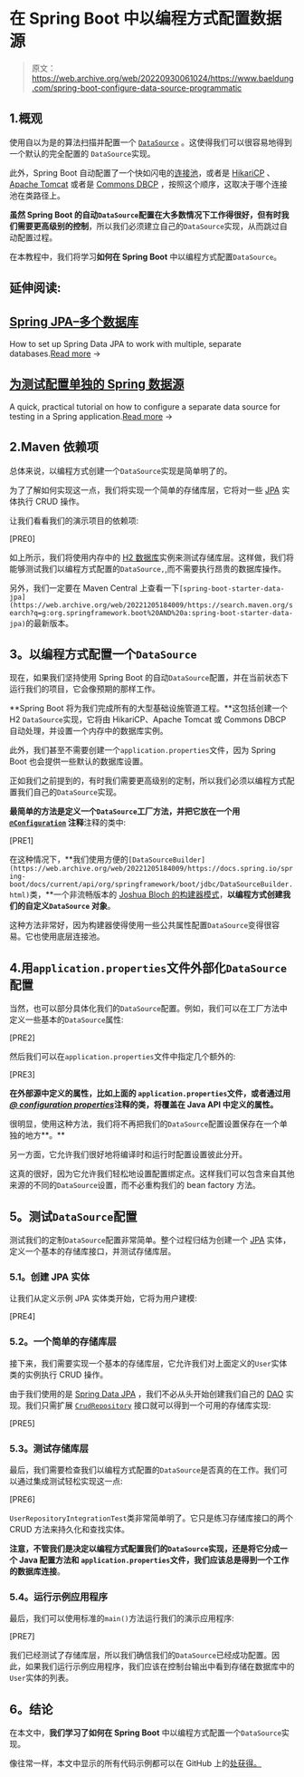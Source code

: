 # 在 Spring Boot 中以编程方式配置数据源

> 原文：<https://web.archive.org/web/20220930061024/https://www.baeldung.com/spring-boot-configure-data-source-programmatic>

## 1.概观

使用自以为是的算法扫描并配置一个 [`DataSource`](https://web.archive.org/web/20221205184009/https://docs.oracle.com/en/java/javase/11/docs/api/java.sql/javax/sql/DataSource.html) 。这使得我们可以很容易地得到一个默认的完全配置的 `DataSource`实现。

此外，Spring Boot 自动配置了一个快如闪电的[连接池](/web/20221205184009/https://www.baeldung.com/java-connection-pooling)，或者是 [HikariCP](/web/20221205184009/https://www.baeldung.com/hikaricp) 、 [Apache Tomcat](/web/20221205184009/https://www.baeldung.com/spring-boot-tomcat-connection-pool) 或者是 [Commons DBCP](https://web.archive.org/web/20221205184009/https://commons.apache.org/proper/commons-dbcp/) ，按照这个顺序，这取决于哪个连接池在类路径上。

**虽然 Spring Boot 的自动`DataSource`配置在大多数情况下工作得很好，但有时我们需要更高级别的控制**，所以我们必须建立自己的`DataSource`实现，从而跳过自动配置过程。

在本教程中，我们将学习**如何在 Spring Boot** 中以编程方式配置`DataSource`。

## 延伸阅读:

## [Spring JPA–多个数据库](/web/20221205184009/https://www.baeldung.com/spring-data-jpa-multiple-databases)

How to set up Spring Data JPA to work with multiple, separate databases.[Read more](/web/20221205184009/https://www.baeldung.com/spring-data-jpa-multiple-databases) →

## [为测试配置单独的 Spring 数据源](/web/20221205184009/https://www.baeldung.com/spring-testing-separate-data-source)

A quick, practical tutorial on how to configure a separate data source for testing in a Spring application.[Read more](/web/20221205184009/https://www.baeldung.com/spring-testing-separate-data-source) →

## 2.Maven 依赖项

总体来说，以编程方式创建一个`DataSource`实现是简单明了的。

为了了解如何实现这一点，我们将实现一个简单的存储库层，它将对一些 [JPA](/web/20221205184009/https://www.baeldung.com/the-persistence-layer-with-spring-and-jpa) 实体执行 CRUD 操作。

让我们看看我们的演示项目的依赖项:

[PRE0]

如上所示，我们将使用内存中的 [H2 数据库](https://web.archive.org/web/20221205184009/https://search.maven.org/search?q=g:org.hsqldb%20AND%20a:hsqldb)实例来测试存储库层。这样做，我们将能够测试我们以编程方式配置的`DataSource,`,而不需要执行昂贵的数据库操作。

另外，我们一定要在 Maven Central 上查看一下`[spring-boot-starter-data-jpa](https://web.archive.org/web/20221205184009/https://search.maven.org/search?q=g:org.springframework.boot%20AND%20a:spring-boot-starter-data-jpa)`的最新版本。

## **3。以编程方式配置一个`DataSource`**

现在，如果我们坚持使用 Spring Boot 的自动`DataSource`配置，并在当前状态下运行我们的项目，它会像预期的那样工作。

**Spring Boot 将为我们完成所有的大型基础设施管道工程。**这包括创建一个 H2 `DataSource`实现，它将由 HikariCP、Apache Tomcat 或 Commons DBCP 自动处理，并设置一个内存中的数据库实例。

此外，我们甚至不需要创建一个`application.properties`文件，因为 Spring Boot 也会提供一些默认的数据库设置。

正如我们之前提到的，有时我们需要更高级别的定制，所以我们必须以编程方式配置我们自己的`DataSource`实现。

**最简单的方法是定义一个`DataSource`工厂方法，并把它放在一个用 [`@Configuration`](https://web.archive.org/web/20221205184009/https://docs.spring.io/spring-framework/docs/current/javadoc-api/org/springframework/context/annotation/Configuration.html) 注释**注释的类中:

[PRE1]

在这种情况下，**我们使用方便的`[DataSourceBuilder](https://web.archive.org/web/20221205184009/https://docs.spring.io/spring-boot/docs/current/api/org/springframework/boot/jdbc/DataSourceBuilder.html)`类，**一个非流畅版本的 [Joshua Bloch 的构建器模式](https://web.archive.org/web/20221205184009/https://www.pearson.com/us/higher-education/program/Bloch-Effective-Java-3rd-Edition/PGM1763855.html)，**以编程方式创建我们的自定义`DataSource` 对象**。

这种方法非常好，因为构建器使得使用一些公共属性配置`DataSource`变得很容易。它也使用底层连接池。

## 4.用`application.properties`文件外部化`DataSource`配置

当然，也可以部分具体化我们的`DataSource`配置。例如，我们可以在工厂方法中定义一些基本的`DataSource`属性:

[PRE2]

然后我们可以在`application.properties`文件中指定几个额外的:

[PRE3]

**在外部源中定义的属性，比如上面的 `application.properties`文件，或者通过用[*@ configuration properties*](/web/20221205184009/https://www.baeldung.com/configuration-properties-in-spring-boot)注释的类，将覆盖在 Java API 中定义的属性。**

很明显，使用这种方法，我们将不再把我们的`DataSource`配置设置保存在一个单独的地方**。**

另一方面，它允许我们很好地将编译时和运行时配置设置彼此分开。

这真的很好，因为它允许我们轻松地设置配置绑定点。这样我们可以包含来自其他来源的不同的`DataSource`设置，而不必重构我们的 bean factory 方法。

## **5。测试`DataSource`配置**

测试我们的定制`DataSource`配置非常简单。整个过程归结为创建一个 [JPA](/web/20221205184009/https://www.baeldung.com/the-persistence-layer-with-spring-and-jpa) 实体，定义一个基本的存储库接口，并测试存储库层。

### **5.1。创建 JPA 实体**

让我们从定义示例 JPA 实体类开始，它将为用户建模:

[PRE4]

### 5.2。一个简单的存储库层

接下来，我们需要实现一个基本的存储库层，它允许我们对上面定义的`User`实体类的实例执行 CRUD 操作。

由于我们使用的是 [Spring Data JPA](/web/20221205184009/https://www.baeldung.com/the-persistence-layer-with-spring-data-jpa) ，我们不必从头开始创建我们自己的 [DAO](/web/20221205184009/https://www.baeldung.com/java-dao-pattern) 实现。我们只需扩展 [`CrudRepository`](https://web.archive.org/web/20221205184009/https://docs.spring.io/spring-data/commons/docs/current/api/org/springframework/data/repository/CrudRepository.html) 接口就可以得到一个可用的存储库实现:

[PRE5]

### 5.3。测试存储库层

最后，我们需要检查我们以编程方式配置的`DataSource`是否真的在工作。我们可以通过集成测试轻松实现这一点:

[PRE6]

`UserRepositoryIntegrationTest`类非常简单明了。它只是练习存储库接口的两个 CRUD 方法来持久化和查找实体。

**注意，不管我们是决定以编程方式配置我们的`DataSource`实现，还是将它分成一个 Java 配置方法和 `application.properties`文件，我们应该总是得到一个工作的数据库连接**。

### 5.4。运行示例应用程序

最后，我们可以使用标准的`main()`方法运行我们的演示应用程序:

[PRE7]

我们已经测试了存储库层，所以我们确信我们的`DataSource`已经成功配置。因此，如果我们运行示例应用程序，我们应该在控制台输出中看到存储在数据库中的`User`实体的列表。

## **6。结论**

在本文中，**我们学习了如何在 Spring Boot** 中以编程方式配置一个`DataSource`实现。

像往常一样，本文中显示的所有代码示例都可以在 GitHub 上的[处获得。](https://web.archive.org/web/20221205184009/https://github.com/eugenp/tutorials/tree/master/persistence-modules/spring-boot-persistence)